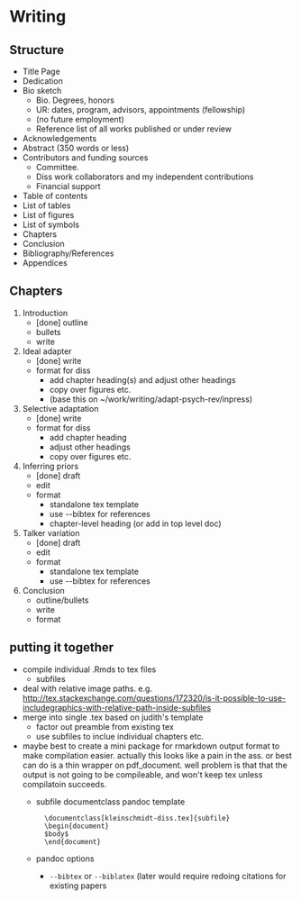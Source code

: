# Writing

## Structure

* Title Page
* Dedication
* Bio sketch
    * Bio. Degrees, honors
    * UR: dates, program, advisors, appointments (fellowship)
    * (no future employment)
    * Reference list of all works published or under review
* Acknowledgements
* Abstract (350 words or less)
* Contributors and funding sources
    * Committee.
    * Diss work collaborators and my independent contributions
    * Financial support
* Table of contents
* List of tables
* List of figures
* List of symbols
* Chapters
* Conclusion
* Bibliography/References
* Appendices

## Chapters

1. Introduction
    * [done] outline
    * bullets
    * write
2. Ideal adapter
    * [done] write
    * format for diss
        * add chapter heading(s) and adjust other headings 
        * copy over figures etc.
        * (base this on ~/work/writing/adapt-psych-rev/inpress)
3. Selective adaptation
    * [done] write
    * format for diss
        * add chapter heading
        * adjust other headings
        * copy over figures etc.
4. Inferring priors
    * [done] draft
    * edit
    * format
        * standalone tex template
        * use --bibtex for references
        * chapter-level heading (or add in top level doc)
5. Talker variation
    * [done] draft
    * edit
    * format
        * standalone tex template
        * use --bibtex for references
6. Conclusion
    * outline/bullets
    * write
    * format

## putting it together

* compile individual .Rmds to tex files
    * subfiles
* deal with relative image paths. e.g. http://tex.stackexchange.com/questions/172320/is-it-possible-to-use-includegraphics-with-relative-path-inside-subfiles
* merge into single .tex based on judith's template
    * factor out preamble from existing tex
    * use subfiles to inclue individual chapters etc.
* maybe best to create a mini package for rmarkdown output format to make compilation easier. actually this looks like a pain in the ass. or best can do is a thin wrapper on pdf_document. well problem is that that the output is not going to be compileable, and won't keep tex unless compilatoin succeeds.
    * subfile documentclass pandoc template

            \documentclass[kleinschmidt-diss.tex]{subfile}
            \begin{document}
            $body$
            \end{document}

    * pandoc options
        * `--bibtex` or `--biblatex` (later would require redoing citations for
          existing papers
